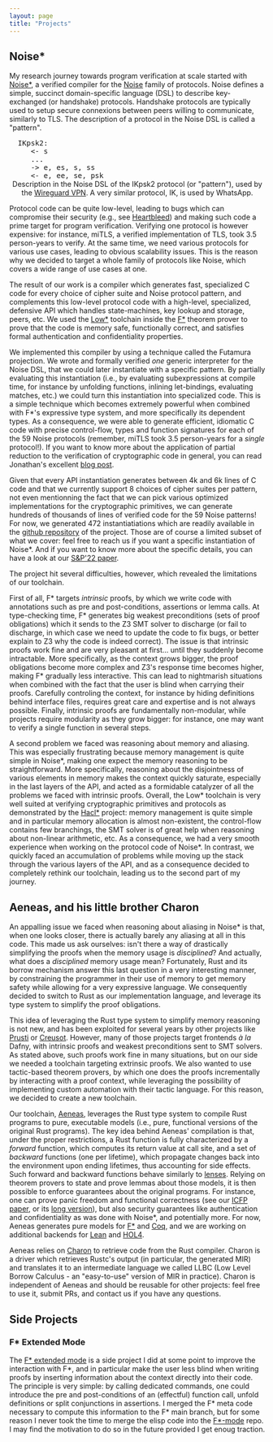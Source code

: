 ```yaml
---
layout: page
title: "Projects"
---
```


## Noise\*

My research journey towards program verification at scale started with
[Noise\*](https://github.com/Inria-Prosecco/noise-star), a verified compiler for
the [Noise](https://noiseprotocol.org) family of protocols. Noise defines a
simple, succinct domain-specific language (DSL) to describe key-exchanged (or
handshake) protocols. Handshake protocols are typically used to setup secure
connexions between peers willing to communicate, similarly to TLS. The
description of a protocol in the Noise DSL is called a "pattern".

<p>
<pre style="margin: 0">  IKpsk2:
     <- s
     ...
     -> e, es, s, ss
     <- e, ee, se, psk
</pre>
<div style="text-align: center">
<figcaption>
Description in the Noise DSL of the IKpsk2 protocol (or "pattern"), used by the
<a href="https://www.wireguard.com/">Wireguard VPN</a>.
A very similar protocol, IK, is used by WhatsApp.
</figcaption>
</div>
</p>

Protocol code can be quite low-level, leading to bugs which can compromise their
security (e.g., see [Heartbleed](https://en.wikipedia.org/wiki/Heartbleed)) and
making such code a prime target for program verification.  Verifying one
protocol is however expensive: for instance, miTLS, a verified implementation of
TLS, took 3.5 person-years to verify. At the same time, we need various protocols
for various use cases, leading to obvious scalability issues. This is the reason
why we decided to target a whole family of protocols like Noise, which covers
a wide range of use cases at one.

The result of our work is a compiler which generates fast, specialized C code
for every choice of cipher suite and Noise protocol pattern, and complements
this low-level protocol code with a high-level, specialized, defensive API which
handles state-machines, key lookup and storage, peers, etc. We used the
[Low\*](https://fstarlang.github.io/lowstar/html/LowStar.html) toolchain inside
the [F\*](https://github.com/FStarLang/FStar) theorem prover to prove that the
code is memory safe, functionally correct, and satisfies formal authentication
and confidentiality properties.

We implemented this compiler by using a technique called the Futamura
projection. We wrote and formally verified *one* generic interpreter for the
Noise DSL, that we could later instantiate with a specific pattern. By partially
evaluating this instantiation (i.e., by evaluating subexpressions at compile
time, for instance by unfolding functions, inlining let-bindings, evaluating
matches, etc.) we could turn this instantiation into specialized code. This is a
simple technique which becomes extremely powerful when combined with F\*'s
expressive type system, and more specifically its dependent types. As a
consequence, we were able to generate efficient, idiomatic C code with precise
control-flow, types and function signatures for each of the 59 Noise protocols
(remember, miTLS took 3.5 person-years for a *single* protocol!). If you want to know
more about the application of partial reduction to the verification of
cryptographic code in general, you can read Jonathan's excellent [blog
post](https://jonathan.protzenko.fr/2022/05/22/meta-programming-cryptography.html).

Given that every API instantiation generates between 4k and 6k lines of C code
and that we currently support 8 choices of cipher suites per pattern, not even
mentionning the fact that we can pick various optimized implementations for the
cryptographic primitives, we can generate hundreds of thousands of lines of
verified code for the 59 Noise patterns! For now, we generated 472
instantiatiations which are readily available in the [github
repository](https://github.com/Inria-Prosecco/noise-star) of the project. Those
are of course a limited subset of what we cover: feel free to reach us if you
want a specific instantiation of Noise\*. And if you want to know more about the
specific details, you can have a look at our [S&P'22
paper](https://eprint.iacr.org/2022/607.pdf).

The project hit several difficulties, however, which revealed the limitations of
our toolchain.

First of all, F\* targets *intrinsic* proofs, by which we write code with
annotations such as pre and post-conditions, assertions or lemma calls.  At
type-checking time, F\* generates big weakest preconditions (sets of proof
obligations) which it sends to the Z3 SMT solver to discharge (or fail to
discharge, in which case we need to update the code to fix bugs, or better
explain to Z3 why the code is indeed correct). The issue is that intrinsic
proofs work fine and are very pleasant at first...  until they suddenly become
intractable. More specifically, as the context grows bigger, the proof
obligations become more complex and Z3's response time becomes higher, making
F\* gradually less interactive. This can lead to nightmarish situations when
combined with the fact that the user is blind when carrying their
proofs. Carefully controling the context, for instance by hiding definitions
behind interface files, requires great care and expertise and is not always
possible. Finally, intrinsic proofs are fundamentally non-modular, while
projects require modularity as they grow bigger: for instance, one may want
to verify a single function in several steps.

A second problem we faced was reasoning about memory and aliasing. This was
especially frustrating because memory management is quite simple in Noise\*,
making one expect the memory reasoning to be straightforward. More specifically,
reasoning about the disjointness of various elements in memory makes the context
quickly saturate, especially in the last layers of the API, and acted as a
formidable catalyzer of all the problems we faced with intrinsic
proofs. Overall, the Low\* toolchain is very well suited at verifying
cryptographic primitives and protocols as demonstrated by the
[Hacl\*](https://github.com/hacl-star/hacl-star) project: memory management is
quite simple and in particular memory allocation is almost non-existent, the
control-flow contains few branchings, the SMT solver is of great help when
reasoning about non-linear arithmetic, etc. As a consequence, we had a very
smooth experience when working on the protocol code of Noise\*. In contrast, we
quickly faced an accumulation of problems while moving up the stack through the
various layers of the API, and as a consequence decided to completely rethink
our toolchain, leading us to the second part of my journey.

<a name="Aeneas"></a>
## Aeneas, and his little brother Charon

An appalling issue we faced when reasoning about aliasing in Noise\* is that,
when one looks closer, there is actually barely any aliasing at all in this
code. This made us ask ourselves: isn't there a way of drastically simplifying
the proofs when the memory usage is *disciplined*? And actually, what does a
*disciplined* memory usage mean? Fortunately, Rust and its borrow mechanism
answer this last question in a very interesting manner, by constraining the
programmer in their use of memory to get memory safety while allowing for a very
expressive language. We consequently decided to switch to Rust as our
implementation language, and leverage its type system to simplify the proof
obligations.

This idea of leveraging the Rust type system to simplify memory reasoning is not
new, and has been exploited for several years by other projects like
[Prusti](https://www.pm.inf.ethz.ch/research/prusti.html) or
[Creusot](https://github.com/xldenis/creusot). However, many of those projects
target frontends *à la* Dafny, with intrinsic proofs and weakest preconditions
sent to SMT solvers. As stated above, such proofs work fine in many situations,
but on our side we needed a toolchain targeting extrinsic proofs. We also wanted
to use tactic-based theorem provers, by which one does the proofs incrementally
by interacting with a proof context, while leveraging the possibility of
implementing custom automation with their tactic language. For this reason, we
decided to create a new toolchain.

Our toolchain, [Aeneas](https://github.com/AeneasVerif/aeneas), leverages the
Rust type system to compile Rust programs to pure, executable models (i.e.,
pure, functional versions of the original Rust programs). The key idea behind
Aeneas' compilation is that, under the proper restrictions, a Rust function is
fully characterized by a *forward* function, which computes its return value at
call site, and a set of *backward* functions (one per lifetime), which propagate
changes back into the environment upon ending lifetimes, thus accounting for
side effects. Such forward and backward functions behave similarly to
[lenses](https://www.cis.upenn.edu/~bcpierce/papers/lenses-toplas-final.pdf).
Relying on theorem provers to state and prove lemmas about those models, it is
then possible to enforce guarantees about the original programs. For instance,
one can prove panic freedom and functional correctness (see our [ICFP
paper](https://dl.acm.org/doi/10.1145/3547647), or its [long
version](https://arxiv.org/abs/2206.07185)), but also security guarantees like
authentication and confidentiality as was done with Noise\*, and potentially
more. For now, Aeneas generates pure models for
[F\*](https://www.fstar-lang.org/) and [Coq](https://coq.inria.fr/), and we are
working on additional backends for [Lean](https://leanprover.github.io/) and
[HOL4](https://hol-theorem-prover.org/).

Aeneas relies on [Charon](https://github.com/AeneasVerif/charon) to retrieve
code from the Rust compiler. Charon is a driver which retrieves Rustc's output
(in particular, the generated MIR)
and translates it to an intermediate language we called LLBC (Low Level Borrow
Calculus - an "easy-to-use" version of MIR in practice). Charon is independent of Aeneas and
should be reusable for other projects: feel free to use it, submit PRs, and
contact us if you have any questions.

## Side Projects

### F\* Extended Mode

The [F\* extended mode](https://github.com/sonmarcho/fstar-extended-mode) is a side
project I did at some point to improve the interaction with F\*, and in
particular make the user less blind when writing proofs by inserting information
about the context directly into their code. The principle is very simple: by
calling dedicated commands, one could introduce the pre and post-conditions of
an (effectful) function call, unfold definitions or split conjunctions in
assertions. I merged the F\* meta code necessary to compute this information to
the F\* main branch, but for some reason I never took the time to merge the
elisp code into the [F\*-mode](https://github.com/FStarLang/fstar-mode.el) repo. I
may find the motivation to do so in the future provided I get enoug traction.

